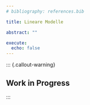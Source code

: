```yaml
---
# bibliography: references.bib

title: Lineare Modelle

abstract: ""

execute: 
  echo: false
---
```


::: {.callout-warning}
## Work in Progress
:::